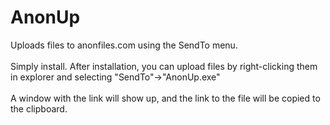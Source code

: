 # AnonUp
Uploads files to anonfiles.com using the SendTo menu.<br><br>
Simply install. After installation, you can upload files by right-clicking them in explorer and selecting "SendTo"->"AnonUp.exe"<br><br>
A window with the link will show up, and the link to the file will be copied to the clipboard.
